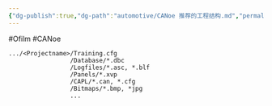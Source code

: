 ```yaml
---
{"dg-publish":true,"dg-path":"automotive/CANoe 推荐的工程结构.md","permalink":"/automotive/CANoe 推荐的工程结构/","created":"2021-11-09T22:53:41.000+08:00","updated":"2025-06-30T21:25:31.000+08:00"}
---
```


#Ofilm #CANoe 

``` canoe
.../<Projectname>/Training.cfg
			     /Database/*.dbc
			     /Logfiles/*.asc, *.blf
			     /Panels/*.xvp
			     /CAPL/*.can, *.cfg
			     /Bitmaps/*.bmp, *jpg
			     ...
```


